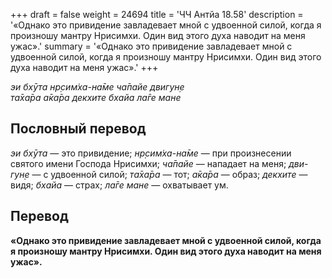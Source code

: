 +++
draft = false
weight = 24694
title = 'ЧЧ Антйа 18.58'
description = '«Однако это привидение завладевает мной с удвоенной силой, когда я произношу мантру Нрисимхи. Один вид этого духа наводит на меня ужас».'
summary = '«Однако это привидение завладевает мной с удвоенной силой, когда я произношу мантру Нрисимхи. Один вид этого духа наводит на меня ужас».'
+++

_эи бхӯта нр̣сим̇ха-на̄ме ча̄пайе двигун̣е  
та̄ха̄ра а̄ка̄ра декхите бхайа ла̄ге мане_

## Пословный перевод

_эи_ _бхӯта_ — это привидение; _нр̣сим̇ха_\-_на̄ме_ — при произнесении святого имени Господа Нрисимхи; _ча̄пайе_ — нападает на меня; _дви_\-_гун̣е_ — с удвоенной силой; _та̄ха̄ра_ — тот; _а̄ка̄ра_ — образ; _декхите_ — видя; _бхайа_ — страх; _ла̄ге_ _мане_ — охватывает ум.

## Перевод

**«Однако это привидение завладевает мной с удвоенной силой, когда я произношу мантру Нрисимхи. Один вид этого духа наводит на меня ужас».**
